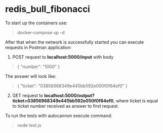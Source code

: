 # redis_bull_fibonacci

To start up the containers use:

>    docker-compose up -d

After that when the network is successfully started you can execute requests in Postman application:

1. POST request to **localhost:5000/input**
with body

> {
>   "number": "1000"
> }

The answer will look like:

> {
>   "ticket": "03856968349e445bb592e050f0f64ef0"
> }

2. GET request to **localhost:5000/output?ticket=03856968349e445bb592e050f0f64ef0**,
where ticket is equal to ticket number received as answer to first request.

To run the tests with autocannon execute command:

> node test.js

